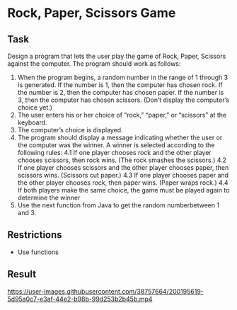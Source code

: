 # Rock, Paper, Scissors Game

## Task

Design a program that lets the user play the game of Rock, Paper, Scissors against the computer. The program should work as follows:

1. When the program begins, a random number in the range of 1 through 3 is generated. If the number is 1, then the computer has chosen rock. If the number is 2, then the computer has chosen paper. If the number is 3, then the computer has chosen scissors. (Don’t display the computer’s choice yet.)
2. The user enters his or her choice of “rock,” “paper,” or “scissors” at the keyboard.
3. The computer’s choice is displayed.
4. The program should display a message indicating whether the user or the computer was the winner. A winner is selected according to the following rules:
   4.1 If one player chooses rock and the other player chooses scissors, then rock wins. (The rock smashes the scissors.)
   4.2 If one player chooses scissors and the other player chooses paper, then scissors wins. (Scissors cut paper.)
   4.3 If one player chooses paper and the other player chooses rock, then paper wins. (Paper wraps rock.)
   4.4 If both players make the same choice, the game must be played again to determine the winner
5. Use the next function from Java to get the random numberbetween 1 and 3.

## Restrictions

- Use functions

## Result

https://user-images.githubusercontent.com/38757664/200195619-5d95a0c7-e3af-44e2-b98b-99d253b2b45b.mp4
